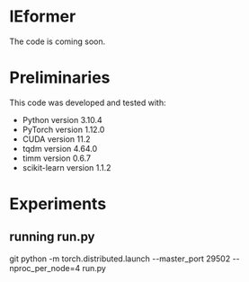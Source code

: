 # IEformer


The code is coming soon.


# Preliminaries

This code was developed and tested with:

- Python version 3.10.4
- PyTorch version 1.12.0
- CUDA version 11.2
- tqdm version 4.64.0
- timm version 0.6.7
- scikit-learn version 1.1.2

# Experiments

## running run.py

git python -m torch.distributed.launch --master_port 29502 --nproc_per_node=4 run.py
